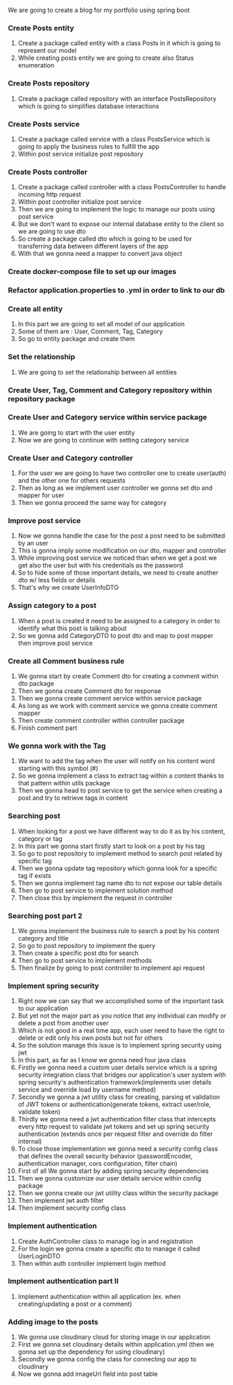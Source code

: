 We are going to create a blog for my portfolio using spring boot 

### Create Posts entity

1. Create a package called entity with a class Posts in it which is going to represent our model 
2. While creating posts entity we are going to create also Status enumeration 

### Create Posts repository

1. Create a package called repository with an interface PostsRepository which is going to simplifies database interactions

### Create Posts service 

1. Create a package called service with a class PostsService which is going to apply the business rules to fulfill the app
2. Within post service initialize post repository

### Create Posts controller

1. Create a package called controller with a class PostsController to handle incoming http request 
2. Within post controller initialize post service
3. Then we are going to implement the logic to manage our posts using post service
4. But we don't want to expose our internal database entity to the client so we are going to use dto 
5. So create a package called dto which is going to be used for transferring data between different layers of the app
6. With that we gonna need a mapper to convert java object

### Create docker-compose file to set up our images

### Refactor application.properties to .yml in order to link to our db

### Create all entity 

1. In this part we are going to set all model of our application 
2. Some of them are : User, Comment, Tag, Category
3. So go to entity package and create them 

### Set the relationship

1. We are going to set the relationship between all entities 

### Create User, Tag, Comment and Category repository within repository package 

### Create User and Category service within service package

1. We are going to start with the user entity
2. Now we are going to continue with setting category service 

### Create User and Category controller 

1. For the user we are going to have two controller one to create user(auth) and the other one for others requests
2. Then as long as we implement user controller we gonna set dto and mapper for user
3. Then we gonna proceed the same way for category

### Improve post service

1. Now we gonna handle the case for the post a post need to be submitted by an user
2. This is gonna imply some modification on our dto, mapper and controller 
3. While improving post service we noticed than when we get a post we get also the user but with his credentials as the password
4. So to hide some of those important details, we need to create another dto w/ less fields or details 
5. That's why we create UserInfoDTO 

### Assign category to a post 

1. When a post is created it need to be assigned to a category in order to identify what this post is talking about
2. So we gonna add CategoryDTO to post dto and map to post mapper then improve post service

### Create all Comment business rule

1. We gonna start by create Comment dto for creating a comment within dto package
2. Then we gonna create Comment dto for response 
3. Then we gonna create comment service within service package 
4. As long as we work with comment service we gonna create comment mapper 
5. Then create comment controller within controller package 
6. Finish comment part

### We gonna work with the Tag 

1. We want to add the tag when the user will notify on his content word starting with this symbol (#)
2. So we gonna implement a class to extract tag within a content thanks to that pattern within utils package 
3. Then we gonna head to post service to get the service when creating a post and try to retrieve tags in content

### Searching post

1. When looking for a post we have different way to do it as by his content, category or tag
2. In this part we gonna start firstly start to look on a post by his tag
3. So go to post repository to implement method to search post related by specific tag
4. Then we gonna update tag repository which gonna look for a specific tag if exists 
5. Then we gonna implement tag name dto to not expose our table details 
6. Then go to post service to implement solution method 
7. Then close this by implement the request in controller 

### Searching post part 2

1. We gonna implement the business rule to search a post by his content category and title
2. So go to post repository to implement the query
3. Then create a specific post dto for search
4. Then go to post service to implement methods
5. Then finalize by going to post controller to implement api request

### Implement spring security

1. Right now we can say that we accomplished some of the important task to our application
2. But yet not the major part as you notice that any individual can modify or delete a post from another user 
3. Which is not good in a real time app, each user need to have the right to delete or edit only his own posts but not for others
4. So the solution manage this issue is to implement spring security using jwt 
5. In this part, as far as I know we gonna need four java class
6. Firstly we gonna need a custom user details service which is a spring security integration class that bridges our application's user system with spring security's authentication framework(implements user details service and override load by username method)
7. Secondly we gonna a jwt utility class for creating, parsing et validation of JWT tokens or authentication(generate tokens, extract user/role, validate token)
8. Thirdly we gonna need a jwt authentication filter class that intercepts every http request to validate jwt tokens and set up spring security authentication (extends once per request filter and override do filter internal)
9. To close those implementation we gonna need a security config class that defines the overall security behavior (passwordEncoder, authentication manager, cors configuration, filter chain)
10. First of all We gonna start by adding spring security dependencies
11. Then we gonna customize our user details service within config package 
12. Then we gonna create our jwt utility class within the security package 
13. Then implement jwt auth filter 
14. Then implement security config class

### Implement authentication 

1. Create AuthController class to manage log in and registration
2. For the login we gonna create a specific dto to manage it called UserLoginDTO
3. Then within auth controller implement login method 

### Implement authentication part II

1. Implement authentication within all application (ex. when creating/updating a post or a comment)

### Adding image to the posts

1. We gonna use cloudinary cloud for storing image in our application
2. First we gonna set cloudinary details within application.yml (then we gonna set up the dependency for using cloudinary)
3. Secondly we gonna config the class for connecting our app to cloudinary
4. Now we gonna add imageUrl field into post table 


